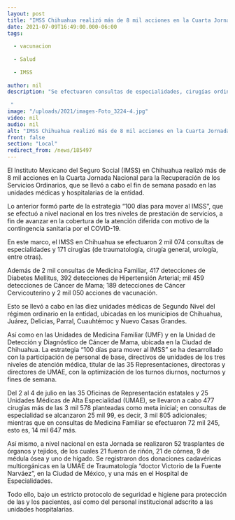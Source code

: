 ```yaml
---
layout: post
title: "IMSS Chihuahua realizó más de 8 mil acciones en la Cuarta Jornada de Recuperación de Servicios"
date: 2021-07-09T16:49:00.000-06:00
tags:
  
  - vacunacion
  
  - Salud
  
  - IMSS
  
author: nil
description: "Se efectuaron consultas de especialidades, cirugías ordinarias, así como ferias de la salud y vacunación de menores de 9 años de edad.    "
image: "/uploads/2021/images-Foto_3224-4.jpg"
video: nil
audio: nil
alt: "IMSS Chihuahua realizó más de 8 mil acciones en la Cuarta Jornada de Recuperación de Servicios"
front: false
section: "Local"
redirect_from: /news/185497
---
```


El Instituto Mexicano del Seguro Social (IMSS) en Chihuahua realizó más de 8 mil acciones en la Cuarta Jornada Nacional para la Recuperación de los Servicios Ordinarios, que se llevó a cabo el fin de semana pasado en las unidades médicas y hospitalarias de la entidad. 

Lo anterior formó parte de la estrategia “100 días para mover al IMSS”, que se efectuó a nivel nacional en los tres niveles de prestación de servicios, a fin de avanzar en la cobertura de la atención diferida con motivo de la contingencia sanitaria por el COVID-19.

En este marco, el IMSS en Chihuahua se efectuaron 2 mil 074 consultas de especialidades y 171 cirugías (de traumatología, cirugía general, urología, entre otras).

Además de 2 mil consultas de Medicina Familiar, 417 detecciones de Diabetes Mellitus, 392 detecciones de Hipertensión Arterial; mil 459 detecciones de Cáncer de Mama; 189 detecciones de Cáncer Cervicouterino y 2 mil 050 acciones de vacunación.

Esto se llevó a cabo en las diez unidades médicas de Segundo Nivel del régimen ordinario en la entidad, ubicadas en los municipios de Chihuahua, Juárez, Delicias, Parral, Cuauhtémoc y Nuevo Casas Grandes.

Así como en las Unidades de Medicina Familiar (UMF) y en la Unidad de Detección y Diagnóstico de Cáncer de Mama, ubicada en la Ciudad de Chihuahua.
La estrategia “100 días para mover al IMSS” se ha desarrollado con la participación de personal de base, directivos de unidades de los tres niveles de atención médica, titular de las 35 Representaciones, directoras y directores de UMAE, con la optimización de los turnos diurnos, nocturnos y fines de semana.

Del 2 al 4 de julio en las 35 Oficinas de Representación estatales y 25 Unidades Médicas de Alta Especialidad (UMAE), se llevaron a cabo 477 cirugías más de las 3 mil 578 planteadas como meta inicial; en consultas de especialidad se alcanzaron 25 mil 99, es decir, 3 mil 805 adicionales; mientras que en consultas de Medicina Familiar se efectuaron 72 mil 245, esto es, 14 mil 647 más.
 
Así mismo, a nivel nacional en esta Jornada se realizaron 52 trasplantes de órganos y tejidos, de los cuales 21 fueron de riñón, 21 de córnea, 9 de médula ósea y uno de hígado. Se registraron dos donaciones cadavéricas multiorgánicas en la UMAE de Traumatología “doctor Victorio de la Fuente Narváez”, en la Ciudad de México, y una más en el Hospital de Especialidades. 

Todo ello, bajo un estricto protocolo de seguridad e higiene para protección de las y los pacientes, así como del personal institucional adscrito a las unidades hospitalarias.

